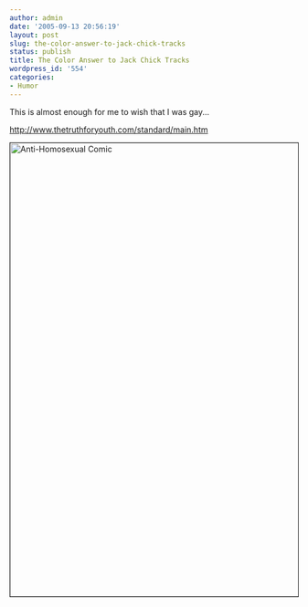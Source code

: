 ```yaml
---
author: admin
date: '2005-09-13 20:56:19'
layout: post
slug: the-color-answer-to-jack-chick-tracks
status: publish
title: The Color Answer to Jack Chick Tracks
wordpress_id: '554'
categories:
- Humor
---
```

<p>This is almost enough for me to wish that I was gay...</p><p><a href="http://www.thetruthforyouth.com/standard/main.htm">http://www.thetruthforyouth.com/standard/main.htm</a></p><p><img width="519" height="795" border="1" align="center" src="http://www.thetruthforyouth.com/NEW%20Comics/bw/images/BTW_6.jpg" alt="Anti-Homosexual Comic" title="Anti-Homosexual Comic" />&nbsp;</p>
